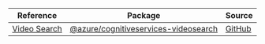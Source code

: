 | Reference | Package | Source |
|---|---|---|
|[Video Search](cognitiveservices-videosearch-readme.md)|[@azure/cognitiveservices-videosearch](https://www.npmjs.com/package/@azure/cognitiveservices-videosearch)|[GitHub](https://github.com/Azure/azure-sdk-for-js)|
